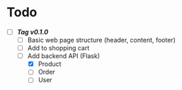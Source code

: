 # Todo

- [ ] ***Tag v0.1.0***
    - [ ] Basic web page structure (header, content, footer)   
    - [ ] Add to shopping cart  
    - [ ] Add backend API (Flask)  
        - [x] Product
        - [ ] Order
        - [ ] User
